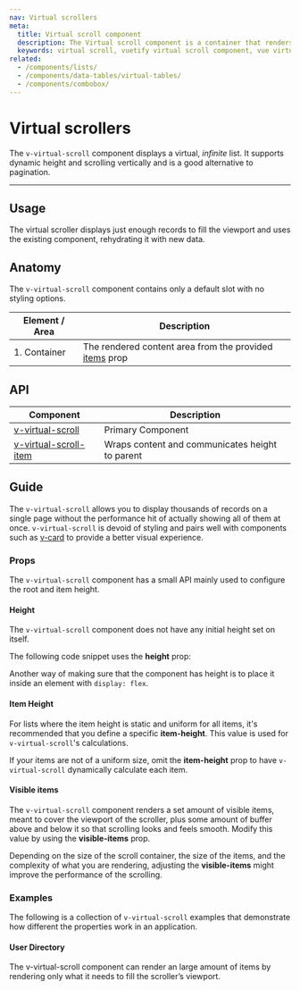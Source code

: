 ```yaml
---
nav: Virtual scrollers
meta:
  title: Virtual scroll component
  description: The Virtual scroll component is a container that renders only visible elements. It is useful when you need to display large amounts of uniform data.
  keywords: virtual scroll, vuetify virtual scroll component, vue virtual scroll component, v-virtual-scroll component
related:
  - /components/lists/
  - /components/data-tables/virtual-tables/
  - /components/combobox/
---
```


# Virtual scrollers

The `v-virtual-scroll` component displays a virtual, _infinite_ list. It supports dynamic height and scrolling vertically and is a good alternative to pagination.

----

## Usage

The virtual scroller displays just enough records to fill the viewport and uses the existing component, rehydrating it with new data.

<usage name="v-virtual-scroll" />

<entry />

## Anatomy

The `v-virtual-scroll` component contains only a default slot with no styling options.

| Element / Area | Description |
| - | - |
| 1. Container | The rendered content area from the provided [items](/api/v-virtual-scroll/#props-items) prop |

## API

| Component | Description |
| - | - |
| [v-virtual-scroll](/api/v-virtual-scroll/) | Primary Component |
| [v-virtual-scroll-item](/api/v-virtual-scroll-item) | Wraps content and communicates height to parent |

<api-inline hide-links />

## Guide

The `v-virtual-scroll` allows you to display thousands of records on a single page without the performance hit of actually showing all of them at once. `v-virtual-scroll` is devoid of styling and pairs well with components such as [v-card](/components/cards/) to provide a better visual experience.

### Props

The `v-virtual-scroll` component has a small API mainly used to configure the root and item height.

#### Height

The `v-virtual-scroll` component does not have any initial height set on itself.

The following code snippet uses the **height** prop:

<example file="v-virtual-scroll/prop-height" />

Another way of making sure that the component has height is to place it inside an element with `display: flex`.

<example file="v-virtual-scroll/prop-height-parent" />

#### Item Height

For lists where the item height is static and uniform for all items, it's recommended that you define a specific **item-height**. This value is used for `v-virtual-scroll`'s calculations.

<example file="v-virtual-scroll/prop-item-height" />

If your items are not of a uniform size, omit the **item-height** prop to have `v-virtual-scroll` dynamically calculate each item.

<example file="v-virtual-scroll/prop-dynamic-item-height" />

#### Visible items

The `v-virtual-scroll` component renders a set amount of visible items, meant to cover the viewport of the scroller, plus some amount of buffer above and below it so that scrolling looks and feels smooth. Modify this value by using the **visible-items** prop.

<example file="v-virtual-scroll/prop-visible-items" />

<alert type="info">

  Depending on the size of the scroll container, the size of the items, and the complexity of what you are rendering, adjusting the **visible-items** might improve the performance of the scrolling.

</alert>

### Examples

The following is a collection of `v-virtual-scroll` examples that demonstrate how different the properties work in an application.

#### User Directory

The v-virtual-scroll component can render an large amount of items by rendering only what it needs to fill the scroller’s viewport.

<example file="v-virtual-scroll/misc-user-directory" />
